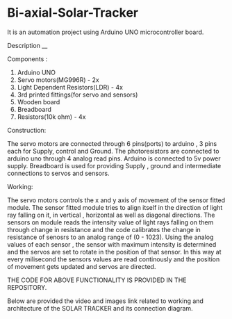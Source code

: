 # Bi-axial-Solar-Tracker
It is an automation project using Arduino UNO microcontroller board.

Description __

Components :
1. Arduino UNO
2. Servo motors(MG996R) - 2x
3. Light Dependent Resistors(LDR) - 4x
4. 3rd printed fittings(for servo and sensors)
5. Wooden board
6. Breadboard
7. Resistors(10k ohm) - 4x

Construction: 

The servo motors are connected through 6 pins(ports) to arduino , 3 pins each for Supply, control and Ground.
The photoresistors are connected to arduino uno through 4 analog read pins.
Arduino is connected to 5v power supply. 
Breadboard is used for providing Supply , ground and intermediate connections to servos and sensors.

Working:

The servo motors controls the x and y axis of movement of the sensor fitted module.
The sensor fitted module tries to align itself in the direction of light ray falling on it, in vertical , horizontal as well as diagonal directions.
The sensors on module reads the intensity value of light rays falling on them through change in resistance and the code calibrates the change in resistance of senosrs to   an analog range of (0 - 1023).
Using the analog values of each sensor , the sensor with maximum intensity is determined and the servos are set to rotate in the position of that sensor.
In this way at every milisecond the sensors values are read continously and the position of movement gets updated and servos are directed.

THE CODE FOR ABOVE FUNCTIONALITY IS PROVIDED IN THE REPOSITORY.

Below are provided the video and images link related to working and architecture of the SOLAR TRACKER and its connection diagram.

